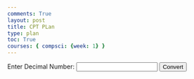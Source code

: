 ```yaml
---
comments: True
layout: post
title: CPT PLan
type: plan
toc: True
courses: { compsci: {week: 1} }
---
```

<html>
<div>
  <label for="decimalInput">Enter Decimal Number:</label>
  <input type="number" id="decimalInput">
  <button onclick="convertToBinary()">Convert</button>
  <div id="stepsDisplay"></div>
</div>
<script>
function convertToBinary() {
  const decimalInput = document.getElementById('decimalInput').value;
  if (!decimalInput || isNaN(decimalInput)) {
    alert('Please enter a valid decimal number.');
    return;
  }
  const decimal = parseInt(decimalInput, 10);
  let quotient = decimal;
  let binaryResult = '';
  let steps = '';
  while (quotient > 0) {
    const remainder = quotient % 2;
    quotient = Math.floor(quotient / 2);
    binaryResult = remainder + binaryResult;
    steps += `${decimal} / 2 = ${quotient}, Remainder = ${remainder}, Binary = ${binaryResult}<br>`;
  }
  displaySteps(steps);
}
function displaySteps(steps) {
  const stepsDisplay = document.getElementById('stepsDisplay');
  stepsDisplay.innerHTML = steps;
}
</script>
</html>